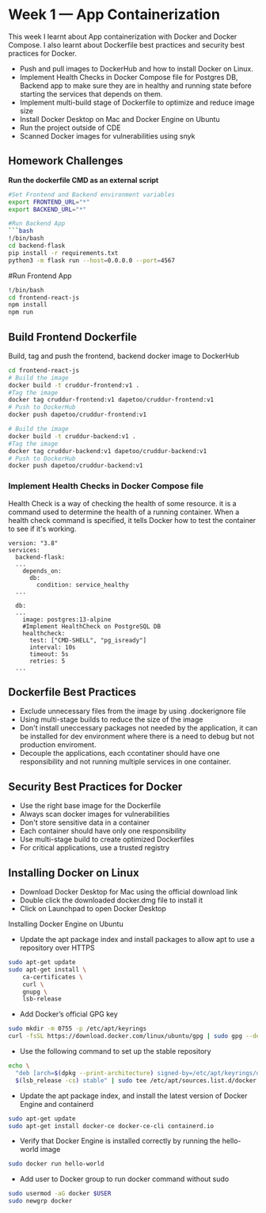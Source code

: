 # Week 1 — App Containerization

This week I learnt about App containerization with Docker and Docker Compose. I also learnt about Dockerfile best practices and security best practices for Docker.

- Push and pull images to DockerHub and how to install Docker on Linux.
- Implement Health Checks in Docker Compose file for Postgres DB, Backend app to make sure they are in healthy and running state before starting the services that depends on them.
- Implement multi-build stage of Dockerfile to optimize and reduce image size
- Install Docker Desktop on Mac and Docker Engine on Ubuntu
- Run the project outside of CDE
- Scanned Docker images for vulnerabilities using snyk

## Homework Challenges

**Run the dockerfile CMD as an external script**

```bash
#Set Frontend and Backend environment variables
export FRONTEND_URL="*"
export BACKEND_URL="*"

#Run Backend App
```bash
!/bin/bash
cd backend-flask
pip install -r requirements.txt
python3 -m flask run --host=0.0.0.0 --port=4567
```

#Run Frontend App
```bash
!/bin/bash
cd frontend-react-js
npm install
npm run
```

## Build Frontend Dockerfile

Build, tag and push the frontend, backend docker image to DockerHub

```bash
cd frontend-react-js
# Build the image
docker build -t cruddur-frontend:v1 .
#Tag the image
docker tag cruddur-frontend:v1 dapetoo/cruddur-frontend:v1
# Push to DockerHub
docker push dapetoo/cruddur-frontend:v1

# Build the image
docker build -t cruddur-backend:v1 .
#Tag the image
docker tag cruddur-backend:v1 dapetoo/cruddur-backend:v1
# Push to DockerHub
docker push dapetoo/cruddur-backend:v1
```

### Implement Health Checks in Docker Compose file 

Health Check is a way of checking the health of some resource. it is a command used to determine the health of a running container. When a health check command is specified, it tells Docker how to test the container to see if it's working.

```docker-compose
version: "3.8"
services:
  backend-flask:
  ...
    depends_on:
      db:
        condition: service_healthy
  ...
  
  db:
  ...   
    image: postgres:13-alpine
    #Implement HealthCheck on PostgreSQL DB
    healthcheck:
      test: ["CMD-SHELL", "pg_isready"]
      interval: 10s
      timeout: 5s
      retries: 5
  ...
```

## Dockerfile Best Practices

- Exclude unnecessary files from the image by using .dockerignore file
- Using multi-stage builds to reduce the size of the image
- Don't install uneccessary packages not needed by the application, it can be installed for dev environment where there is a need to debug but not production enviroment.
- Decouple the applications, each ccontatiner should have one responsibility and not running multiple services in one container.

## Security Best Practices for Docker

- Use the right base image for the Dockerfile
- Always scan docker images for vulnerabilities
- Don't store sensitive data in a container
- Each container should have only one responsibility
- Use multi-stage build to create optimized Dockerfiles
- For critical applications, use a trusted registry

## Installing Docker on Linux

- Download Docker Desktop for Mac using the official download link
- Double click the downloaded docker.dmg file to install it
- Click on Launchpad to open Docker Desktop

Installing Docker Engine on Ubuntu

- Update the apt package index and install packages to allow apt to use a repository over HTTPS

```bash
sudo apt-get update
sudo apt-get install \
    ca-certificates \
    curl \
    gnupg \
    lsb-release
```

- Add Docker’s official GPG key

```bash
sudo mkdir -m 0755 -p /etc/apt/keyrings
curl -fsSL https://download.docker.com/linux/ubuntu/gpg | sudo gpg --dearmor -o /etc/apt/keyrings/docker.gpg
```

- Use the following command to set up the stable repository

```bash
echo \
  "deb [arch=$(dpkg --print-architecture) signed-by=/etc/apt/keyrings/docker.gpg] https://download.docker.com/linux/ubuntu \
  $(lsb_release -cs) stable" | sudo tee /etc/apt/sources.list.d/docker.list > /dev/null
```

- Update the apt package index, and install the latest version of Docker Engine and containerd

```bash
sudo apt-get update
sudo apt-get install docker-ce docker-ce-cli containerd.io
```

- Verify that Docker Engine is installed correctly by running the hello-world image

```bash
sudo docker run hello-world
```

- Add user to Docker group to run docker command without sudo

```bash
sudo usermod -aG docker $USER
sudo newgrp docker
```
